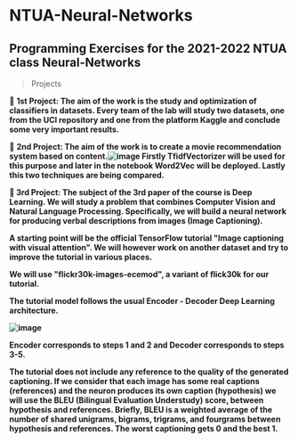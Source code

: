 # NTUA-Neural-Networks

## Programming Exercises for the 2021-2022 NTUA class Neural-Networks

> Projects

🔴 <b>1st Project: The aim of the work is the study and optimization of classifiers in datasets. Every team
of the lab will study two datasets, one from the UCI repository and one from the platform
Kaggle and conclude some very important results.</b>

🔴 <b>2nd Project: The aim of the work is to create a  movie recommendation system based on
content.![image](https://user-images.githubusercontent.com/94322040/181795540-4ec52077-8a5a-4e50-bc01-816c010c96ee.png)
Firstly TfidfVectorizer will be used for this purpose and later in the notebook Word2Vec will be deployed. Lastly this two techniques are being compared.

🔴 <b>3rd Project: The subject of the 3rd paper of the course is Deep Learning. We will study a problem that combines Computer Vision and Natural Language Processing. Specifically, we will build a neural network for producing verbal descriptions from images (Image Captioning). 

A starting point will be the official TensorFlow tutorial "Image captioning with visual attention". We will however work on another dataset and try to improve the tutorial in various places.

We will use "flickr30k-images-ecemod", a variant of flick30k for our tutorial.

The tutorial model follows the usual Encoder - Decoder Deep Learning architecture.

![image](https://user-images.githubusercontent.com/94322040/181798137-030d5afb-ef85-4cf3-bc37-691d16eea8e3.png)

Encoder corresponds to steps 1 and 2 and Decoder corresponds to steps 3-5.

The tutorial does not include any reference to the quality of the generated captioning. If we consider that each image has some real captions (references) and the neuron produces its own caption (hypothesis) we will use the BLEU (Bilingual Evaluation Understudy) score, between hypothesis and references. Briefly, BLEU is a weighted average of the number of shared unigrams, bigrams, trigrams, and fourgrams between hypothesis and references. The worst captioning gets 0 and the best 1.

</b>
